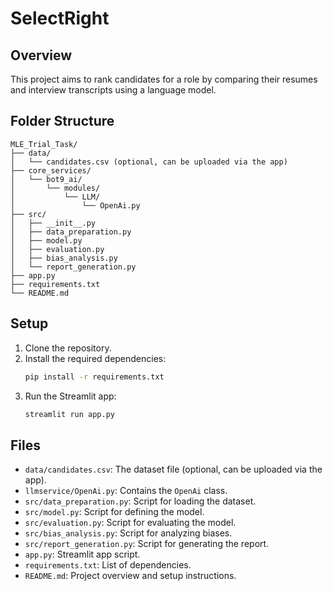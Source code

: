# SelectRight

## Overview
This project aims to rank candidates for a role by comparing their resumes and interview transcripts using a language model.

## Folder Structure
```
MLE_Trial_Task/
├── data/
│   └── candidates.csv (optional, can be uploaded via the app)
├── core_services/
│   └── bot9_ai/
│       └── modules/
│           └── LLM/
│               └── OpenAi.py
├── src/
│   ├── __init__.py
│   ├── data_preparation.py
│   ├── model.py
│   ├── evaluation.py
│   ├── bias_analysis.py
│   └── report_generation.py
├── app.py
├── requirements.txt
└── README.md
```

## Setup
1. Clone the repository.
2. Install the required dependencies:
    ```bash
    pip install -r requirements.txt
    ```
3. Run the Streamlit app:
    ```bash
    streamlit run app.py
    ```

## Files
- `data/candidates.csv`: The dataset file (optional, can be uploaded via the app).
- `llmservice/OpenAi.py`: Contains the `OpenAi` class.
- `src/data_preparation.py`: Script for loading the dataset.
- `src/model.py`: Script for defining the model.
- `src/evaluation.py`: Script for evaluating the model.
- `src/bias_analysis.py`: Script for analyzing biases.
- `src/report_generation.py`: Script for generating the report.
- `app.py`: Streamlit app script.
- `requirements.txt`: List of dependencies.
- `README.md`: Project overview and setup instructions.